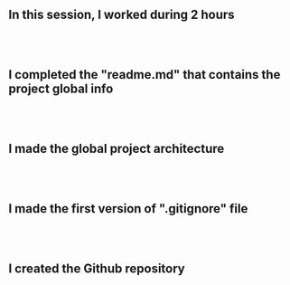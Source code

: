 ## **In this session, I worked during 2 hours**
<br> <br>

## I completed the "readme.md" that contains the project global info
<br> <br>

## I made the global project architecture
<br> <br>

## I made the first version of ".gitignore" file
<br> <br>

## I created the Github repository
<br>